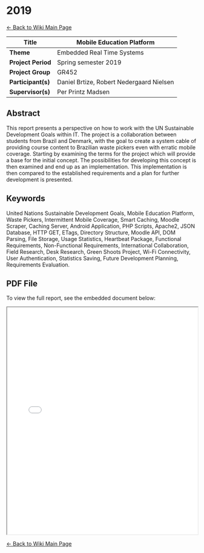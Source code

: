 # 2019

[← Back to Wiki Main Page](../../wiki_index.md)

| **Title**          | Mobile Education Platform                |
| ------------------ | ---------------------------------------- |
| **Theme**          | Embedded Real Time Systems               |
| **Project Period** | Spring semester 2019                     |
| **Project Group**  | GR452                                    |
| **Participant(s)** | Daniel Brtize, Robert Nedergaard Nielsen |
| **Supervisor(s)**  | Per Printz Madsen                        |

## **Abstract**

This report presents a perspective on
how to work with the UN Sustainable Development Goals within IT. The
project is a collaboration between students from Brazil and Denmark, with
the goal to create a system cable of
providing course content to Brazilian
waste pickers even with erratic mobile
coverage. Starting by examining the
terms for the project which will provide a base for the initial concept. The
possibilities for developing this concept is then examined and end up as
an implementation. This implementation is then compared to the established requirements and a plan for further development is presented.

## **Keywords**

United Nations Sustainable Development Goals, Mobile Education Platform, Waste Pickers, Intermittent Mobile Coverage, Smart Caching, Moodle Scraper, Caching Server, Android Application, PHP Scripts, Apache2, JSON Database, HTTP GET, ETags, Directory Structure, Moodle API, DOM Parsing, File Storage, Usage Statistics, Heartbeat Package, Functional Requirements, Non-Functional Requirements, International Collaboration, Field Research, Desk Research, Green Shoots Project, Wi-Fi Connectivity, User Authentication, Statistics Saving, Future Development Planning, Requirements Evaluation.

## PDF File

To view the full report, see the embedded document below:

<iframe src="/assets/2019/aalborg_student_report_2019.pdf" width="100%" height="600px" title="Aalborg Student Report 2019 PDF"></iframe>


[← Back to Wiki Main Page](../../wiki_index.md)